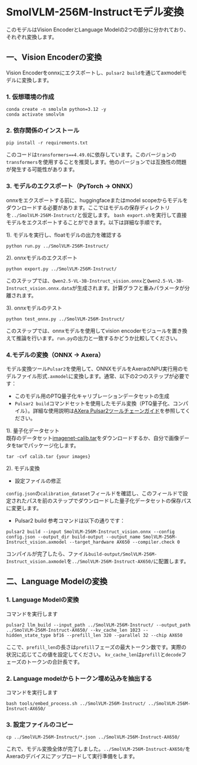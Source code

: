# SmolVLM-256M-Instructモデル変換

このモデルはVision EncoderとLanguage Modelの2つの部分に分かれており、それぞれ変換します。

## 一、Vision Encoderの変換
Vision Encoderをonnxにエクスポートし、`pulsar2 build`を通じてaxmodelモデルに変換します。

### 1. 仮想環境の作成
```
conda create -n smolvlm python=3.12 -y
conda activate smolvlm
```

### 2. 依存関係のインストール
```
pip install -r requirements.txt
```
このコードは`transformers==4.49.0`に依存しています。このバージョンの`transformers`を使用することを推奨します。他のバージョンでは互換性の問題が発生する可能性があります。

### 3. モデルのエクスポート（PyTorch -> ONNX）
onnxをエクスポートする前に、huggingfaceまたはmodel scopeからモデルをダウンロードする必要があります。ここではモデルの保存ディレクトリを`../SmolVLM-256M-Instruct/`と仮定します。
`bash export.sh`を実行して直接モデルをエクスポートすることができます。以下は詳細な手順です。

1). モデルを実行し、floatモデルの出力を確認する
```
python run.py ../SmolVLM-256M-Instruct/
```

2). onnxモデルのエクスポート
```
python export.py ../SmolVLM-256M-Instruct/
```
このステップでは、`Qwen2.5-VL-3B-Instruct_vision.onnx`と`Qwen2.5-VL-3B-Instruct_vision.onnx.data`が生成されます。計算グラフと重みパラメータが分離されます。

3). onnxモデルのテスト
```
python test_onnx.py ../SmolVLM-256M-Instruct/
```
このステップでは、onnxモデルを使用してvision encoderモジュールを置き換えて推論を行います。`run.py`の出力と一致するかどうか比較してください。

### 4.モデルの変換（ONNX -> Axera）
モデル変換ツール`Pulsar2`を使用して、ONNXモデルをAxeraのNPU実行用のモデルファイル形式`.axmodel`に変換します。通常、以下の2つのステップが必要です：

- このモデル用のPTQ量子化キャリブレーションデータセットの生成
- `Pulsar2 build`コマンドセットを使用したモデル変換（PTQ量子化、コンパイル）。詳細な使用説明は[AXera Pulsar2ツールチェーンガイド](https://pulsar2-docs.readthedocs.io/zh-cn/latest/index.html)を参照してください。

1). 量子化データセット  
既存のデータセット[imagenet-calib.tar](https://github.com/techshoww/SmolVLM-256M-Instruct.axera/releases/download/v1.0.0/imagenet-calib.tar)をダウンロードするか、自分で画像データをtarでパッケージ化します。
```
tar -cvf calib.tar {your images}
```

2). モデル変換
* 設定ファイルの修正

`config.json`の`calibration_dataset`フィールドを確認し、このフィールドで設定されたパスを前のステップでダウンロードした量子化データセットの保存パスに変更します。

* Pulsar2 build
参考コマンドは以下の通りです：
```
pulsar2 build --input SmolVLM-256M-Instruct_vision.onnx --config config.json --output_dir build-output --output_name SmolVLM-256M-Instruct_vision.axmodel --target_hardware AX650 --compiler.check 0
```
コンパイルが完了したら、ファイル`build-output/SmolVLM-256M-Instruct_vision.axmodel`を`../SmolVLM-256M-Instruct-AX650/`に配置します。

## 二、Language Modelの変換

### 1. Language Modelの変換
コマンドを実行します
```
pulsar2 llm_build --input_path ../SmolVLM-256M-Instruct/ --output_path ../SmolVLM-256M-Instruct-AX650/ --kv_cache_len 1023 --hidden_state_type bf16 --prefill_len 320 --parallel 32 --chip AX650
```
ここで、`prefill_len`の長さは`prefill`フェーズの最大トークン数です。実際の状況に応じてこの値を設定してください。
`kv_cache_len`は`prefill`と`decode`フェーズのトークンの合計長です。

### 2. Language modelからトークン埋め込みを抽出する
コマンドを実行します
```
bash tools/embed_process.sh ../SmolVLM-256M-Instruct/ ../SmolVLM-256M-Instruct-AX650/
```

### 3. 設定ファイルのコピー
```
cp ../SmolVLM-256M-Instruct/*.json ../SmolVLM-256M-Instruct-AX650/
```

これで、モデル変換全体が完了しました。`../SmolVLM-256M-Instruct-AX650/`をAxeraのデバイスにアップロードして実行準備をします。
